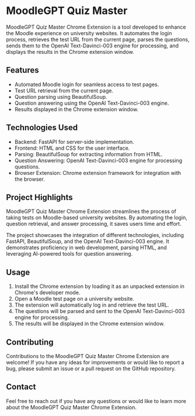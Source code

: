 # MoodleGPT Quiz Master

MoodleGPT Quiz Master Chrome Extension is a tool developed to enhance the Moodle experience on university websites. It automates the login process, retrieves the test URL from the current page, parses the questions, sends them to the OpenAI Text-Davinci-003 engine for processing, and displays the results in the Chrome extension window.

## Features

- Automated Moodle login for seamless access to test pages.
- Test URL retrieval from the current page.
- Question parsing using BeautifulSoup.
- Question answering using the OpenAI Text-Davinci-003 engine.
- Results displayed in the Chrome extension window.

## Technologies Used

- Backend: FastAPI for server-side implementation.
- Frontend: HTML and CSS for the user interface.
- Parsing: BeautifulSoup for extracting information from HTML.
- Question Answering: OpenAI Text-Davinci-003 engine for processing questions.
- Browser Extension: Chrome extension framework for integration with the browser.

## Project Highlights

MoodleGPT Quiz Master Chrome Extension streamlines the process of taking tests on Moodle-based university websites. By automating the login, question retrieval, and answer processing, it saves users time and effort.

The project showcases the integration of different technologies, including FastAPI, BeautifulSoup, and the OpenAI Text-Davinci-003 engine. It demonstrates proficiency in web development, parsing HTML, and leveraging AI-powered tools for question answering.

## Usage

1. Install the Chrome extension by loading it as an unpacked extension in Chrome's developer mode.
2. Open a Moodle test page on a university website.
3. The extension will automatically log in and retrieve the test URL.
4. The questions will be parsed and sent to the OpenAI Text-Davinci-003 engine for processing.
5. The results will be displayed in the Chrome extension window.

## Contributing

Contributions to the MoodleGPT Quiz Master Chrome Extension are welcome! If you have any ideas for improvements or would like to report a bug, please submit an issue or a pull request on the GitHub repository.

## Contact

Feel free to reach out if you have any questions or would like to learn more about the MoodleGPT Quiz Master Chrome Extension.
